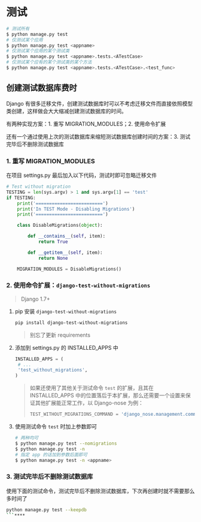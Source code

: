 # 测试

```sh
# 测试所有
$ python manage.py test
# 仅测试某个应用
$ python manage.py test <appname>
# 仅测试某个应用的某个测试类
$ python manage.py test <appname>.tests.<ATestCase>
# 仅测试某个应有的某个测试类的某个方法
$ python manage.py test <appname>.tests.<ATestCase>.<test_func>
```

## 创建测试数据库费时

Django 有很多迁移文件，创建测试数据库时可以不考虑迁移文件而直接依照模型类创建，这样做会大大缩减创建测试数据库的时间。

有两种实现方案：1. 重写 MIGRATION_MODULES；2. 使用命令扩展

还有一个通过使用上次的测试数据库来缩短测试数据库创建时间的方案：3. 测试完毕后不删除测试数据库

### 1. 重写 MIGRATION_MODULES

在项目 settings.py 最后加入以下代码，测试时即可忽略迁移文件

```py
# Test without migration
TESTING = len(sys.argv) > 1 and sys.argv[1] == 'test'
if TESTING:
    print('=========================')
    print('In TEST Mode - Disabling Migrations')
    print('=========================')

    class DisableMigrations(object):

        def __contains__(self, item):
            return True

        def __getitem__(self, item):
            return None

    MIGRATION_MODULES = DisableMigrations()
```

### 2. 使用命令扩展：`django-test-without-migrations`

> Django 1.7+

1. pip 安装 `django-test-without-migrations`

   ```sh
   pip install django-test-without-migrations
   ```

   > 别忘了更新 requirements

2. 添加到 settings.py 的 INSTALLED_APPS 中

   ```py
   INSTALLED_APPS = (
    # ...
    'test_without_migrations',
   )
   ```

   > 如果还使用了其他关于测试命令 `test` 的扩展，且其在 INSTALLED_APPS 中的位置落后于本扩展，那么还需要一个设置来保证其他扩展能正常工作，以 Django-nose 为例：
   > 
   > ```py
   > TEST_WITHOUT_MIGRATIONS_COMMAND = 'django_nose.management.commands.test.Command'
   > ```

3. 使用测试命令 `test` 时加上参数即可
   ```sh
   # 两种均可
   $ python manage.py test --nomigrations
   $ python manage.py test -n
   # 指定 app 的话加到参数后面即可
   $ python manage.py test -n <appname>
   ```

### 3. 测试完毕后不删除测试数据库

使用下面的测试命令，测试完毕后不删除测试数据库，下次再创建时就不需要那么多时间了

```bash
python manage.py test --keepdb
```****